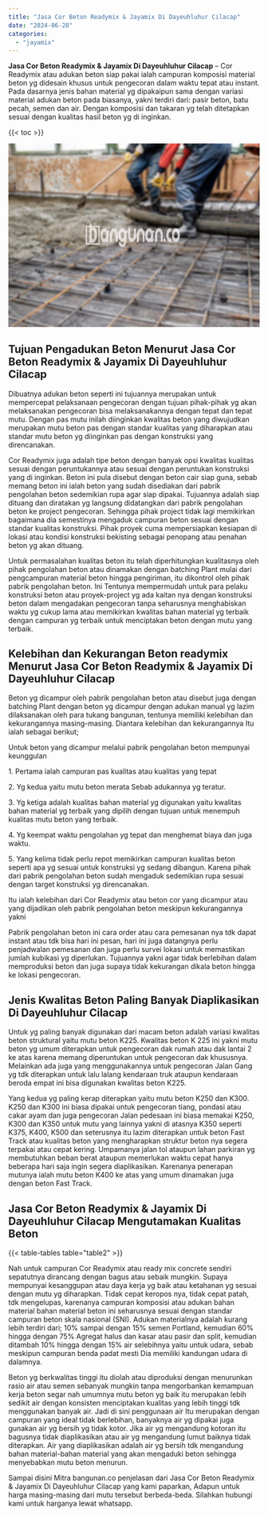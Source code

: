 ```yaml
---
title: "Jasa Cor Beton Readymix & Jayamix Di Dayeuhluhur Cilacap"
date: "2024-06-28"
categories: 
  - "jayamix"
---
```


**Jasa Cor Beton Readymix & Jayamix Di Dayeuhluhur Cilacap** – Cor Readymix atau adukan beton siap pakai ialah campuran komposisi material beton yg didesain khusus untuk pengecoran dalam waktu tepat atau instant. Pada dasarnya jenis bahan material yg dipakaipun sama dengan variasi material adukan beton pada biasanya, yakni terdiri dari: pasir beton, batu pecah, semen dan air. Dengan komposisi dan takaran yg telah ditetapkan sesuai dengan kualitas hasil beton yg di inginkan.

{{< toc >}}

![Jasa Cor Beton Readymix & Jayamix Di Dayeuhluhur Cilacap](/images/jasa-cor-readymix-45.png)

## Tujuan Pengadukan Beton Menurut Jasa Cor Beton Readymix & Jayamix Di Dayeuhluhur Cilacap

Dibuatnya adukan beton seperti ini tujuannya merupakan untuk mempercepat pelaksanaan pengecoran dengan tujuan pihak-pihak yg akan melaksanakan pengecoran bisa melaksanakannya dengan tepat dan tepat mutu. Dengan pas mutu inilah diinginkan kwalitas beton yang diwujudkan merupakan mutu beton pas dengan standar kualitas yang diharapkan atau standar mutu beton yg diinginkan pas dengan konstruksi yang direncanakan.

Cor Readymix juga adalah tipe beton dengan banyak opsi kwalitas kualitas sesuai dengan peruntukannya atau sesuai dengan peruntukan konstruksi yang di inginkan. Beton ini pula disebut dengan beton cair siap guna, sebab memang beton ini ialah beton yang sudah disediakan dari pabrik pengolahan beton sedemikian rupa agar siap dipakai. Tujuannya adalah siap dituang dan diratakan yg langsung didatangkan dari pabrik pengolahan beton ke project pengecoran. Sehingga pihak project tidak lagi memikirkan bagaimana dia semestinya mengaduk campuran beton sesuai dengan standar kualitas konstruksi. Pihak proyek cuma mempersiapkan kesiapan di lokasi atau kondisi konstruksi bekisting sebagai penopang atau penahan beton yg akan dituang.

Untuk permasalahan kualitas beton itu telah diperhitungkan kualitasnya oleh pihak pengolahan beton atau dinamakan dengan batching Plant mulai dari pengcampuran material beton hingga pengiriman, itu dikontrol oleh pihak pabrik pengolahan beton. Ini Tentunya mempermudah untuk para pelaku konstruksi beton atau proyek-project yg ada kaitan nya dengan konstruksi beton dalam mengadakan pengecoran tanpa seharusnya menghabiskan waktu yg cukup lama atau memikirkan kwalitas bahan material yg terbaik dengan campuran yg terbaik untuk menciptakan beton dengan mutu yang terbaik.

## Kelebihan dan Kekurangan Beton readymix Menurut Jasa Cor Beton Readymix & Jayamix Di Dayeuhluhur Cilacap

Beton yg dicampur oleh pabrik pengolahan beton atau disebut juga dengan batching Plant dengan beton yg dicampur dengan adukan manual yg lazim dilaksanakan oleh para tukang bangunan, tentunya memiliki kelebihan dan kekurangannya masing-masing. Diantara kelebihan dan kekurangannya Itu ialah sebagai berikut;

Untuk beton yang dicampur melalui pabrik pengolahan beton mempunyai keunggulan

1\. Pertama ialah campuran pas kualitas atau kualitas yang tepat

2\. Yg kedua yaitu mutu beton merata Sebab adukannya yg teratur.

3\. Yg ketiga adalah kualitas bahan material yg digunakan yaitu kwalitas bahan material yg terbaik yang dipilih dengan tujuan untuk menempuh kualitas mutu beton yang terbaik.

4\. Yg keempat waktu pengolahan yg tepat dan menghemat biaya dan juga waktu.

5\. Yang kelima tidak perlu repot memikirkan campuran kualitas beton seperti apa yg sesuai untuk konstruksi yg sedang dibangun. Karena pihak dari pabrik pengolahan beton sudah mengaduk sedemikian rupa sesuai dengan target konstruksi yg direncanakan.

Itu ialah kelebihan dari Cor Readymix atau beton cor yang dicampur atau yang dijadikan oleh pabrik pengolahan beton meskipun kekurangannya yakni

Pabrik pengolahan beton ini cara order atau cara pemesanan nya tdk dapat instant atau tdk bisa hari ini pesan, hari ini juga datangnya perlu penjadwalan pemesanan dan juga perlu survei lokasi untuk memastikan jumlah kubikasi yg diperlukan. Tujuannya yakni agar tidak berlebihan dalam memproduksi beton dan juga supaya tidak kekurangan dikala beton hingga ke lokasi pengecoran.

## Jenis Kwalitas Beton Paling Banyak Diaplikasikan Di Dayeuhluhur Cilacap

Untuk yg paling banyak digunakan dari macam beton adalah variasi kwalitas beton struktural yaitu mutu beton K225. Kwalitas beton K 225 ini yakni mutu beton yg umum diterapkan untuk pengecoran dak rumah atau dak lantai 2 ke atas karena memang diperuntukan untuk pengecoran dak khususnya. Melainkan ada juga yang menggunakannya untuk pengecoran Jalan Gang yg tdk diterapkan untuk lalu lalang kendaraan truk ataupun kendaraan beroda empat ini bisa digunakan kwalitas beton K225.

Yang kedua yg paling kerap diterapkan yaitu mutu beton K250 dan K300. K250 dan K300 ini biasa dipakai untuk pengecoran tiang, pondasi atau cakar ayam dan juga pengecoran Jalan pedesaan ini biasa memakai K250, K300 dan K350 untuk mutu yang lainnya yakni di atasnya K350 seperti K375, K400, K500 dan seterusnya itu lazim diterapkan untuk beton Fast Track atau kualitas beton yang mengharapkan struktur beton nya segera terpakai atau cepat kering. Umpamanya jalan tol ataupun lahan parkiran yg membutuhkan beban berat ataupun memerlukan waktu cepat hanya beberapa hari saja ingin segera diaplikasikan. Karenanya penerapan mutunya ialah mutu beton K400 ke atas yang umum dinamakan juga dengan beton Fast Track.

## Jasa Cor Beton Readymix & Jayamix Di Dayeuhluhur Cilacap Mengutamakan Kualitas Beton

{{< table-tables table="table2" >}}

Nah untuk campuran Cor Readymix atau ready mix concrete sendiri sepatutnya dirancang dengan bagus atau sebaik mungkin. Supaya mempunyai kesanggupan atau daya kerja yg baik atau ketahanan yg sesuai dengan mutu yg diharapkan. Tidak cepat keropos nya, tidak cepat patah, tdk mengelupas, karenanya campuran komposisi atau adukan bahan material bahan material beton ini seharusnya sesuai dengan standar campuran beton skala nasional (SNI). Adukan materialnya adalah kurang lebih terdiri dari; 10% sampai dengan 15% semen Portland, kemudian 60% hingga dengan 75% Agregat halus dan kasar atau pasir dan split, kemudian ditambah 10% hingga dengan 15% air selebihnya yaitu untuk udara, sebab meskipun campuran benda padat mesti Dia memiliki kandungan udara di dalamnya.

Beton yg berkwalitas tinggi itu diolah atau diproduksi dengan menurunkan rasio air atau semen sebanyak mungkin tanpa mengorbankan kemampuan kerja beton segar nah umumnya mutu beton yg baik itu merupakan lebih sedikit air dengan konsisten menciptakan kualitas yang lebih tinggi tdk menggunakan banyak air. Jadi di sini penggunaan air Itu merupakan dengan campuran yang ideal tidak berlebihan, banyaknya air yg dipakai juga gunakan air yg bersih yg tidak kotor. Jika air yg mengandung kotoran itu bagusnya tidak diaplikasikan atau air yg mengandung lumut baiknya tidak diterapkan. Air yang diaplikasikan adalah air yg bersih tdk mengandung bahan material-bahan material yang akan mengaduki beton sehingga menyebabkan mutu beton menurun.

Sampai disini Mitra bangunan.co penjelasan dari Jasa Cor Beton Readymix & Jayamix Di Dayeuhluhur Cilacap yang kami paparkan, Adapun untuk harga masing-masing dari mutu tersebut berbeda-beda. Silahkan hubungi kami untuk harganya lewat whatsapp.
